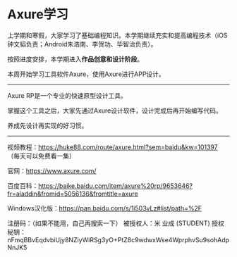 # Axure学习

上学期和寒假，大家学习了基础编程知识。本学期继续充实和提高编程技术（iOS钟文韬负责；Android朱浩南、李贺功、毕智治负责）。

按照进度安排，本学期进入**作品创意和设计阶段**。

本周开始学习工具软件Axure，使用Axure进行APP设计。

--------------------------------------------------------

Axure RP是一个专业的快速原型设计工具。

掌握这个工具之后，大家先通过Axure设计软件，设计完成后再开始编写代码。

养成先设计再实现的好习惯。

---------------------------------------------------------

视频教程：https://huke88.com/route/axure.html?sem=baidu&kw=101397 （每天可以免费看一集）

官网：https://www.axure.com/

百度百科：https://baike.baidu.com/item/axure%20rp/9653646?fr=aladdin&fromid=5056136&fromtitle=axure

Windows汉化版：https://pan.baidu.com/s/1i503vLz#list/path=%2F

注册码：（如果不能用，自己再搜索一下）
被授权人：米 业成 (STUDENT)
授权秘钥：nFmqBBvEqdvbiUjy8NZiyWiRSg3yO+PtZ8c9wdwxWse4WprphvSu9sohAdpNnJK5


